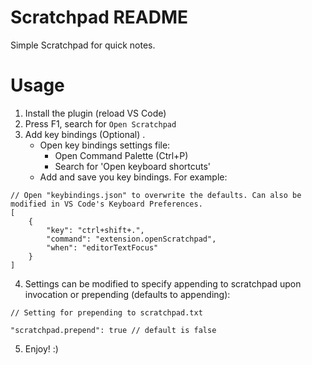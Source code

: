 # Scratchpad README

Simple Scratchpad for quick notes.

# Usage

1. Install the plugin (reload VS Code)
2. Press F1, search for `Open Scratchpad`
3. Add key bindings (Optional) .
    - Open key bindings settings file:
        + Open Command Palette (Ctrl+P)
        + Search for 'Open keyboard shortcuts'
    - Add and save you key bindings. For example:
```
// Open "keybindings.json" to overwrite the defaults. Can also be modified in VS Code's Keyboard Preferences.
[
    {
        "key": "ctrl+shift+.",
        "command": "extension.openScratchpad",
        "when": "editorTextFocus"
    }
]
```
4. Settings can be modified to specify appending to scratchpad upon invocation or prepending (defaults to appending):
```
// Setting for prepending to scratchpad.txt

"scratchpad.prepend": true // default is false
```
5. Enjoy! :)
